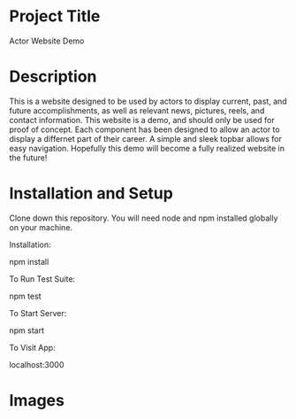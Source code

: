 # Project Title
Actor Website Demo

# Description
This is a website designed to be used by actors to display current, past, and future accomplishments, as well as relevant news, pictures, reels, and contact information. This website is a demo, and should only be used for proof of concept. Each component has been designed to allow an actor to display a differnet part of their career. A simple and sleek topbar allows for easy navigation. Hopefully this demo will become a fully realized website in the future!

# Installation and Setup
Clone down this repository. You will need node and npm installed globally on your machine.

Installation:

npm install

To Run Test Suite:

npm test

To Start Server:

npm start

To Visit App:

localhost:3000

# Images
